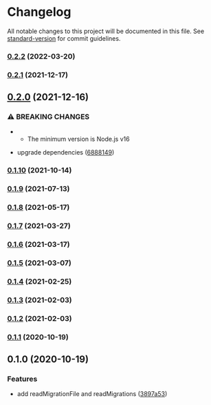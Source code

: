 # Changelog

All notable changes to this project will be documented in this file. See [standard-version](https://github.com/conventional-changelog/standard-version) for commit guidelines.

### [0.2.2](https://github.com/BlackGlory/migrations-file/compare/v0.2.1...v0.2.2) (2022-03-20)

### [0.2.1](https://github.com/BlackGlory/migrations-file/compare/v0.2.0...v0.2.1) (2021-12-17)

## [0.2.0](https://github.com/BlackGlory/migrations-file/compare/v0.1.10...v0.2.0) (2021-12-16)


### ⚠ BREAKING CHANGES

* - The minimum version is Node.js v16

* upgrade dependencies ([6888149](https://github.com/BlackGlory/migrations-file/commit/6888149919d3a49e484a58e47a5fe4aa43105b7d))

### [0.1.10](https://github.com/BlackGlory/migrations-file/compare/v0.1.9...v0.1.10) (2021-10-14)

### [0.1.9](https://github.com/BlackGlory/migrations-file/compare/v0.1.8...v0.1.9) (2021-07-13)

### [0.1.8](https://github.com/BlackGlory/migrations-file/compare/v0.1.7...v0.1.8) (2021-05-17)

### [0.1.7](https://github.com/BlackGlory/migrations-file/compare/v0.1.6...v0.1.7) (2021-03-27)

### [0.1.6](https://github.com/BlackGlory/migrations-file/compare/v0.1.5...v0.1.6) (2021-03-17)

### [0.1.5](https://github.com/BlackGlory/migrations-file/compare/v0.1.4...v0.1.5) (2021-03-07)

### [0.1.4](https://github.com/BlackGlory/migrations-file/compare/v0.1.3...v0.1.4) (2021-02-25)

### [0.1.3](https://github.com/BlackGlory/migrations-file/compare/v0.1.2...v0.1.3) (2021-02-03)

### [0.1.2](https://github.com/BlackGlory/migrations-file/compare/v0.1.1...v0.1.2) (2021-02-03)

### [0.1.1](https://github.com/BlackGlory/migrations-file/compare/v0.1.0...v0.1.1) (2020-10-19)

## 0.1.0 (2020-10-19)


### Features

* add readMigrationFile and readMigrations ([3897a53](https://github.com/BlackGlory/migrations-file/commit/3897a530ae1fe1d455c700bd668b03af14a376d7))
